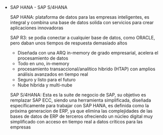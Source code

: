 - SAP HANA - SAP S/4HANA
    
    SAP HANA: plataforma de datos para las empresas inteligentes, es integral y combina una base de datos solida con servicios para crear aplicaciones innovadoras
    
    SAP R3: se podia conectar a cualquier base de datos, como ORACLE, pero daban unos tiempos de respuesta demasiado altos
    
    - Diseñada con una ARQ in-memory de grado empresarial, acelera el procesamiento de datos
    - Todo en uno, in-memory
    - procesamiento transaccional/analítico hibrido (HTAP) con amplios análisis avanzados en tiempo real
    - Seguro y listo para el futuro
    - Nube hibrida y multi-nube

    SAP S/4HANA: Esta es la suite de negocio de SAP, su objetivo es remplazar SAP ECC, siendo una herramienta simplificada, diseñada específicamente para trabajar con SAP HANA, es definida como la próxima generacion de ERP, ya que elimina las complejidades de las bases de datos de ERP de terceros ofreciendo un núcleo digital muy simplificado con acceso en tiempo real a datos críticos para las empresas 
